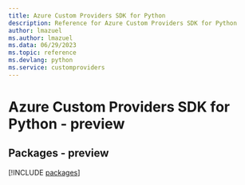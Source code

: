 ```yaml
---
title: Azure Custom Providers SDK for Python
description: Reference for Azure Custom Providers SDK for Python
author: lmazuel
ms.author: lmazuel
ms.data: 06/29/2023
ms.topic: reference
ms.devlang: python
ms.service: customproviders
---
```

# Azure Custom Providers SDK for Python - preview
## Packages - preview
[!INCLUDE [packages](custom-providers-index.md)]